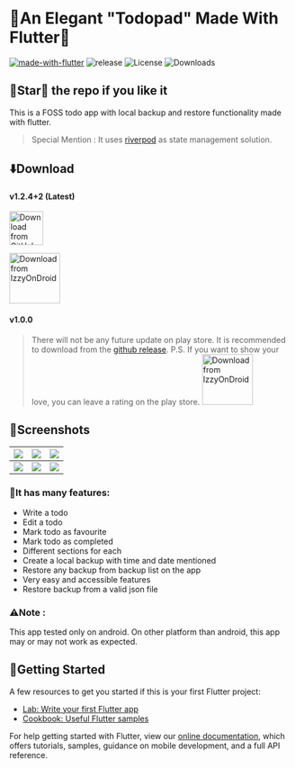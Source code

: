 # 💙An Elegant "Todopad" Made With Flutter💙
[![made-with-flutter](https://img.shields.io/badge/Made%20with-Flutter-1f425f.svg)](https://flutter.dev/)
![release](https://img.shields.io/github/v/release/thealphaapp/flutter_riverpod_todo_app)
![License](https://img.shields.io/github/license/TheAlphaApp/flutter_riverpod_todo_app)
![Downloads](https://img.shields.io/github/downloads/TheAlphaApp/flutter_riverpod_todo_app/total?label=download%40github)
## 🌟Star🌟 the repo if you like it
This is a FOSS todo app with local backup and restore functionality made with flutter.

> Special Mention :  It uses [riverpod](https://riverpod.dev/) as state management solution.

## ⬇️Download
#### v1.2.4+2 (Latest)

[<img src="https://img.shields.io/badge/GitHub-181717?logo=github&logoColor=white" alt="Download from GitHub" height="60">](https://github.com/TheAlphaApp/flutter_riverpod_todo_app/releases/)

[<img src="https://gitlab.com/IzzyOnDroid/repo/-/raw/master/assets/IzzyOnDroid.png" alt="Download from IzzyOnDroid" height="90">](https://apt.izzysoft.de/fdroid/index/apk/com.example.flutter_riverpod_todo_app)

#### v1.0.0
> There will not be any future update on play store. It is recommended to download from the [github release](https://github.com/TheAlphaApp/flutter_riverpod_todo_app/releases/). P.S.  If you want to show your love, you can leave a rating on the play store.
[<img src="https://play.google.com/intl/en_us/badges/images/generic/en_badge_web_generic.png" alt="Download from IzzyOnDroid" height="90">](https://play.google.com/store/apps/details?id=com.appdexon.todopad)
## 📱Screenshots

![](https://github.com/TheAlphaApp/flutter_riverpod_todo_app/blob/main/screenshots/Frame%20-%201.png?raw=true)|![](https://github.com/TheAlphaApp/flutter_riverpod_todo_app/blob/main/screenshots/Frame%20-%202.png?raw=true)|![](https://github.com/TheAlphaApp/flutter_riverpod_todo_app/blob/main/screenshots/Frame%20-%203.png?raw=true)
:-------------------------:|:-------------------------:|:---------------------:
![](https://github.com/TheAlphaApp/flutter_riverpod_todo_app/blob/main/screenshots/Frame%20-%204.png?raw=true)|![](https://github.com/TheAlphaApp/flutter_riverpod_todo_app/blob/main/screenshots/Frame%20-%205.png?raw=true)|![](https://github.com/TheAlphaApp/flutter_riverpod_todo_app/blob/main/screenshots/Frame%20-%206.png?raw=true)
### 🎯It has many features: 
- Write a todo
- Edit a todo
- Mark todo as favourite
- Mark todo as completed
- Different sections for each
- Create a local backup with time and date mentioned
- Restore any backup from backup list on the app
- Very easy and accessible features
- Restore backup from a valid json file

### ⚠️Note : 
This app tested only on android. On other platform than android, this app may or may not work as expected.


## 🔰Getting Started
A few resources to get you started if this is your first Flutter project:

- [Lab: Write your first Flutter app](https://flutter.dev/docs/get-started/codelab)
- [Cookbook: Useful Flutter samples](https://flutter.dev/docs/cookbook)

For help getting started with Flutter, view our
[online documentation](https://flutter.dev/docs), which offers tutorials,
samples, guidance on mobile development, and a full API reference.
